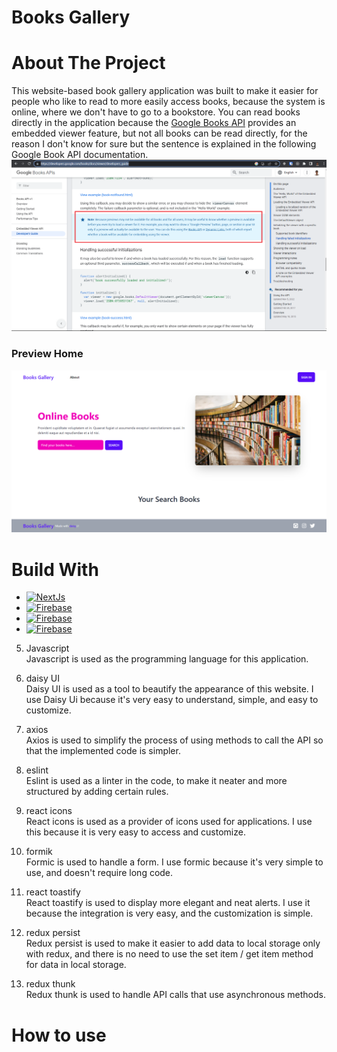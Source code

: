 # Books Gallery

# About The Project

This website-based book gallery application was built to make it easier for people who like to read to more easily access books, because the system is online, where we don't have to go to a bookstore. You can read books directly in the application because the <a href="https://developers.google.com/books/docs/v1/getting_started" target="blank">Google Books API</a> provides an embedded viewer feature, but not all books can be read directly, for the reason I don't know for sure but the sentence is explained in the following Google Book API documentation.
![PREVIEW-HOME!](/public/assets/image/embed-viewer-issue.png)

### Preview Home

![PREVIEW-HOME!](/public/assets/image/preview-home.png)

# Build With

- <a href="https://nextjs.org/docs" target="_blank"><img alt="NextJs" src="https://img.shields.io/badge/NextJS-white.svg?logo=next.js&logoColor=black">
  </a>
- <a href="https://firebase.google.com" target="_blank"><img alt="Firebase" src="https://img.shields.io/badge/Firebase-blue.svg?logo=firebase&logoColor=orange">
  </a>
- <a href="https://developers.google.com/books" target="_blank"><img alt="Firebase" src="https://img.shields.io/badge/Books%20API-success.svg?logo=google&logoColor=informational">
  </a>
- <a href="https://redux-toolkit.js.org/introduction/getting-started" target="_blank"><img alt="Firebase" src="https://img.shields.io/badge/Redux%20Toolkit-black.svg?logo=redux&logoColor=blueviolet">
  </a>

5.  Javascript </br>
    Javascript is used as the programming language for this application.

6.  daisy UI </br>
    Daisy UI is used as a tool to beautify the appearance of this website. I use Daisy Ui because it's very easy to understand, simple, and easy to customize.

7.  axios </br>
    Axios is used to simplify the process of using methods to call the API so that the implemented code is simpler.

8.  eslint </br>
    Eslint is used as a linter in the code, to make it neater and more structured by adding certain rules.

9.  react icons </br>
    React icons is used as a provider of icons used for applications. I use this because it is very easy to access and customize.

10. formik </br>
    Formic is used to handle a form. I use formic because it's very simple to use, and doesn't require long code.

11. react toastify </br>
    React toastify is used to display more elegant and neat alerts. I use it because the integration is very easy, and the customization is simple.

12. redux persist </br>
    Redux persist is used to make it easier to add data to local storage only with redux, and there is no need to use the set item / get item method for data in local storage.

13. redux thunk </br>
    Redux thunk is used to handle API calls that use asynchronous methods.

# How to use

<!-- ## Preview home after search the books -->

<!-- ![PREVIEW-HOME!](/public/assets/image/preview-search.png) -->

<!-- ## Preview detail book with embed book -->

<!-- ![PREVIEW-HOME!](/public/assets/image/preview-detail-book-with-embed-book.png) -->
